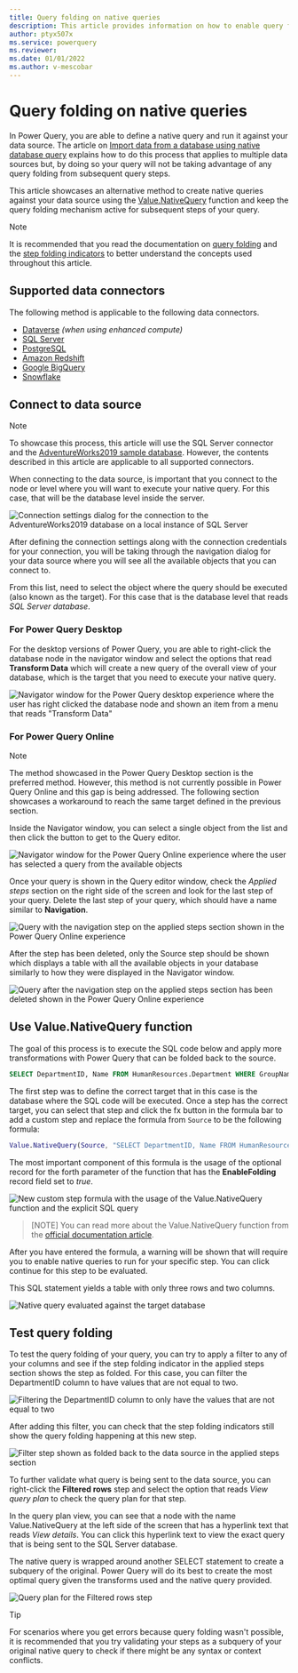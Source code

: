 ```yaml
---
title: Query folding on native queries
description: This article provides information on how to enable query folding against queries that use the Value.NativeQuery function.
author: ptyx507x
ms.service: powerquery
ms.reviewer: 
ms.date: 01/01/2022
ms.author: v-mescobar
---
```


# Query folding on native queries

In Power Query, you are able to define a native query and run it against your data source. The article on [Import data from a database using native database query](native-database-query.md) explains how to do this process that applies to multiple data sources but, by doing so your query will not be taking advantage of any query folding from subsequent query steps.

This article showcases an alternative method to create native queries against your data source using the [Value.NativeQuery](https://docs.microsoft.com/powerquery-m/value-nativequery) function and keep the query folding mechanism active for subsequent steps of your query.

>[!NOTE]
>It is recommended that you read the documentation on [query folding](query-folding-basics.md) and the [step folding indicators](query-folding-basics.md) to better understand the concepts used throughout this article.


## Supported data connectors

The following method is applicable to the following data connectors.

* [Dataverse](connectors/dataverse.md) *(when using enhanced compute)*
* [SQL Server](connectors/sqlserver)
* [PostgreSQL](connectors/postgresql.md)
* [Amazon Redshift](connectors/amazonredshift.md)
* [Google BigQuery](connectors/googlebigquery.md)
* [Snowflake](connectors/snowflake.md)

## Connect to data source

>[!NOTE]
>To showcase this process, this article will use the SQL Server connector and the [AdventureWorks2019 sample database](https://docs.microsoft.com/sql/samples/adventureworks-install-configure).
>However, the contents described in this article are applicable to all supported connectors.

When connecting to the data source, is important that you connect to the node or level where you will want to execute your native query. For this case, that will be the database level inside the server.

![Connection settings dialog for the connection to the AdventureWorks2019 database on a local instance of SQL Server](media/native-query-folding/connection-settings.png)

After defining the connection settings along with the connection credentials for your connection, you will be taking through the navigation dialog for your data source where you will see all the available objects that you can connect to.

From this list, need to select the object where the query should be executed (also known as the target). For this case that is the database level that reads *SQL Server database*.

### For Power Query Desktop

For the desktop versions of Power Query, you are able to right-click the database node in the navigator window and select the options that read **Transform Data** which will create a new query of the overall view of your database, which is the target that you need to execute your native query.

![Navigator window for the Power Query desktop experience where the user has right clicked the database node and shown an item from a menu that reads "Transform Data"](media/native-query-folding/pq-desktop-navigator-window.png)

### For Power Query Online

>[!NOTE]
>The method showcased in the Power Query Desktop section is the preferred method. However, this method is not currently possible in Power Query Online and this gap is being addressed.
>The following section showcases a workaround to reach the same target defined in the previous section.

Inside the Navigator window, you can select a single object from the list and then click the button to get to the Query editor.

![Navigator window for the Power Query Online experience where the user has selected a query from the available objects](media/native-query-folding/pq-online-navigator-window.png)

Once your query is shown in the Query editor window, check the *Applied steps* section on the right side of the screen and look for the last step of your query. Delete the last step of your query, which should have a name similar to **Navigation**.

![Query with the navigation step on the applied steps section shown in the Power Query Online experience](media/native-query-folding/pqo-query-navigation-step.png)

After the step has been deleted, only the Source step should be shown which displays a table with all the available objects in your database similarly to how they were displayed in the Navigator window.

![Query after the navigation step on the applied steps section has been deleted  shown in the Power Query Online experience](media/native-query-folding/pqo-sample-query-navigation-deleted.png)

## Use Value.NativeQuery function

The goal of this process is to execute the SQL code below and apply more transformations with Power Query that can be folded back to the source.

```sql
SELECT DepartmentID, Name FROM HumanResources.Department WHERE GroupName = 'Research and Development'
```

The first step was to  define the correct target that in this case is the database where the SQL code will be executed.
Once a step has the correct target, you can select that step and click the fx button in the formula bar to add a custom step and replace the formula from ```Source``` to be the following formula:

```M
Value.NativeQuery(Source, "SELECT DepartmentID, Name FROM HumanResources.Department WHERE GroupName = 'Research and Development'  ", null, [EnableFolding = true])
```
The most important component of this formula is the usage of the optional record for the forth parameter of the function that has the **EnableFolding** record field set to *true*.


![New custom step formula with the usage of the Value.NativeQuery function and the explicit SQL query](media/native-query-folding/value-native-query-formula.png)

>[NOTE]
>You can read more about the Value.NativeQuery function from the [official documentation article](https://docs.microsoft.com/powerquery-m/value-nativequery).

After you have entered the formula, a warning will be shown that will require you to enable native queries to run for your specific step. You can click continue for this step to be evaluated.

This SQL statement yields a table with only three rows and two columns.

![Native query evaluated against the target database](media/native-query-folding/native-query-executed-sample.png)

## Test query folding

To test the query folding of your query, you can try to apply a filter to any of your columns and see if the step folding indicator in the applied steps section shows the step as folded. For this case, you can filter the DepartmentID column to have values that are not equal to two.

![Filtering the DepartmentID column to only have the values that are not equal to two](media/native-query-folding/query-filter.png)

After adding this filter, you can check that the step folding indicators still show the query folding happening at this new step.

![Filter step shown as folded back to the data source in the applied steps section](media/native-query-folding/filter-step-folded.png)

To further validate what query is being sent to the data source, you can right-click the **Filtered rows** step and select the option that reads *View query plan* to check the query plan for that step.

In the query plan view, you can see that a node with the name Value.NativeQuery at the left side of the screen that has a hyperlink text that reads *View details*. You can click this hyperlink text to view the exact query that is being sent to the SQL Server database.

The native query is wrapped around another SELECT statement to create  a subquery of the original. Power Query will do its best to create the most optimal query given the transforms used and the native query provided.

![Query plan for the Filtered rows step](media/native-query-folding/query-plan.png)

>[!TIP]
>For scenarios where you get errors because query folding wasn't possible, it is recommended that you try validating your steps as a subquery of your original native query to check if there might be any syntax or context conflicts.
